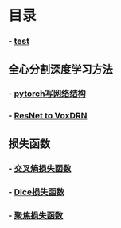 
# 目录

### - [test](./templetFile)

## 全心分割深度学习方法

### - [pytorch写网络结构](./Net/python_Net)
### - [ResNet to VoxDRN](./Net/ResNet_to_VoxDRN)


## 损失函数

### - [交叉熵损失函数](./Loss_function/CrossEntropy_Loss)
### - [Dice损失函数](./Loss_function/dice_loss)
### - [聚焦损失函数](./Loss_function/focal_loss)

